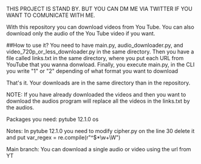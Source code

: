 THIS PROJECT IS STAND BY. BUT YOU CAN DM ME VIA TWITTER IF YOU WANT
TO COMUNICATE WITH ME. 

With this repository you can download videos from You Tube. 
You can also download only the audio of the You Tube video if you want. 

##How to use it?
You need to have main.py, audio_downloader.py, and video_720p_or_less_downloader.py 
in the same directory. Then you have a file called links.txt in the same directory,
where you put each URL from YouTube that you wanna donwload. Finally, you execute 
main.py, in the CLI you write "1" or "2" depending of what format you want to download

That's it. Your downloads are in the same directory than in the repository.

NOTE: If you have already downloaded the videos and then you want to download the audios
program will replace all the videos in the links.txt by the audios. 

Packages you need:
pytube 12.1.0
os

Notes: In pytube 12.1.0 you need to modify cipher.py on the line 30 delete it and put
        var_regex = re.compile(r"^\$*\w+\W")

Main branch: You can download a single audio or video using the url from YT

